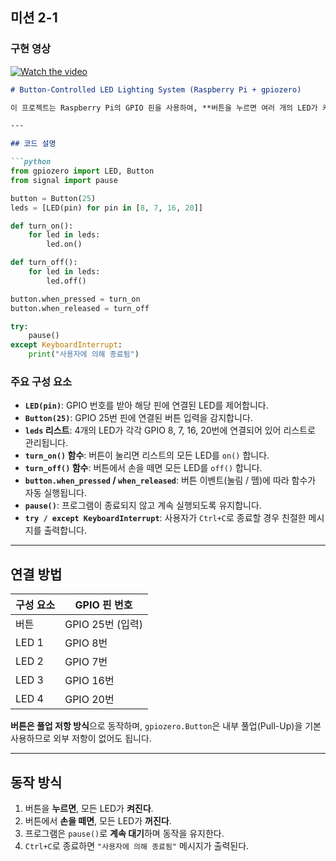 
## 미션 2-1

### 구현 영상
[![Watch the video](https://img.youtube.com/vi/mOjALKbTfr0/0.jpg)](https://youtu.be/mOjALKbTfr0)



```markdown
# Button-Controlled LED Lighting System (Raspberry Pi + gpiozero)

이 프로젝트는 Raspberry Pi의 GPIO 핀을 사용하여, **버튼을 누르면 여러 개의 LED가 켜지고**, 버튼에서 손을 떼면 **LED가 꺼지도록** 제어하는 간단한 회로 제어 프로그램입니다. `gpiozero` 라이브러리를 사용하여 작성되었습니다.

---

## 코드 설명

```python
from gpiozero import LED, Button
from signal import pause

button = Button(25)
leds = [LED(pin) for pin in [8, 7, 16, 20]]

def turn_on():
    for led in leds:
        led.on()

def turn_off():
    for led in leds:
        led.off()

button.when_pressed = turn_on
button.when_released = turn_off

try:
    pause()
except KeyboardInterrupt:
    print("사용자에 의해 종료됨")
```

### 주요 구성 요소

- **`LED(pin)`**: GPIO 번호를 받아 해당 핀에 연결된 LED를 제어합니다.
- **`Button(25)`**: GPIO 25번 핀에 연결된 버튼 입력을 감지합니다.
- **`leds` 리스트**: 4개의 LED가 각각 GPIO 8, 7, 16, 20번에 연결되어 있어 리스트로 관리됩니다.
- **`turn_on()` 함수**: 버튼이 눌리면 리스트의 모든 LED를 `on()` 합니다.
- **`turn_off()` 함수**: 버튼에서 손을 떼면 모든 LED를 `off()` 합니다.
- **`button.when_pressed` / `when_released`**: 버튼 이벤트(눌림 / 뗌)에 따라 함수가 자동 실행됩니다.
- **`pause()`**: 프로그램이 종료되지 않고 계속 실행되도록 유지합니다.
- **`try / except KeyboardInterrupt`**: 사용자가 `Ctrl+C`로 종료할 경우 친절한 메시지를 출력합니다.


---

## 연결 방법

| 구성 요소 | GPIO 핀 번호 |
|------------|--------------|
| 버튼       | GPIO 25번 (입력) |
| LED 1      | GPIO 8번 |
| LED 2      | GPIO 7번 |
| LED 3      | GPIO 16번 |
| LED 4      | GPIO 20번 |

**버튼은 풀업 저항 방식**으로 동작하며, `gpiozero.Button`은 내부 풀업(Pull-Up)을 기본 사용하므로 외부 저항이 없어도 됩니다.

---

## 동작 방식

1. 버튼을 **누르면**, 모든 LED가 **켜진다**.
2. 버튼에서 **손을 떼면**, 모든 LED가 **꺼진다**.
3. 프로그램은 `pause()`로 **계속 대기**하며 동작을 유지한다.
4. `Ctrl+C`로 종료하면 `"사용자에 의해 종료됨"` 메시지가 출력된다.
